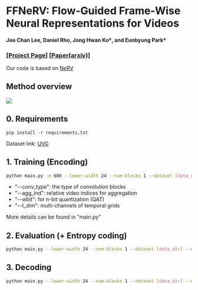 # FFNeRV: Flow-Guided Frame-Wise Neural Representations for Videos
#### Joo Chan Lee, Daniel Rho, Jong Hwan Ko†, and Eunbyung Park†

### [[Project Page](https://maincold2.github.io/ffnerv/)] [[Paper(arxiv)](https://)]

Our code is based on [NeRV](https://github.com/haochen-rye/NeRV)

## Method overview
<img src="https://maincold2.github.io/ffnerv/img/fig_arch.png"  />

## 0. Requirements
```
pip install -r requirements.txt 
```
Dataset link: [UVG](https://ultravideo.fi/#testsequences)

## 1. Training (Encoding)
```bash
python main.py -e 600 --lower-width 24 --num-blocks 1 --dataset [data_dir] --outf [out_dir] --fc_hw_dim 9_16_48 --expansion 8 --loss Fusion6 --strides 5 3 2 2 2  --conv_type compact -b 1  --lr 0.0005 --agg_ind -2 -1 1 2 --lw 0.1 --wbit 8 --t_dim 300 600 --resol 1920 1080
```
- "--conv_type": the type of convolution blocks
- "--agg_ind": relative video indices for aggregation 
- "--wbit": for n-bit quantization (QAT)
- "--t_dim": multi-channels of temporal grids

More details can be found in "main.py"


## 2. Evaluation (+ Entropy coding)
```bash
python main.py --lower-width 24 --num-blocks 1 --dataset [data_dir] --outf [out_dir] --fc_hw_dim 9_16_48 --expansion 8 --strides 5 3 2 2 2  --conv_type compact -b 1 --agg_ind -2 -1 1 2 --wbit 8 --t_dim 300 600 --resol 1920 1080 --eval_only
```

## 3. Decoding
```bash
python main.py --lower-width 24 --num-blocks 1 --dataset [data_dir] --outf [out_dir] --fc_hw_dim 9_16_48 --expansion 8 --strides 5 3 2 2 2  --conv_type compact -b 1 --agg_ind -2 -1 1 2 --wbit 8 --t_dim 300 600 --resol 1920 1080 --eval_only --weight [weight_path] --dump_images
```
